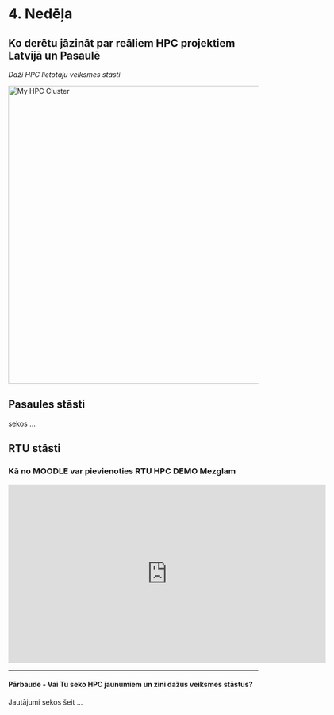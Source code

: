 
# 4. Nedēļa

## Ko derētu jāzināt par reāliem HPC projektiem Latvijā un Pasaulē
*Daži HPC lietotāju veiksmes stāsti*

 <img src="https://hpc-ievads.netlify.app/_astro/HPC-CLASTER-MIN.86513a05_2obcpQ.avif" alt="My HPC Cluster" width="600">

## Pasaules stāsti

sekos ...

## RTU stāsti

### Kā no MOODLE var pievienoties RTU HPC DEMO Mezglam

<iframe src="https://player.vimeo.com/video/893010518?h=9ebfbdea00" width="640" height="360" frameborder="0" allow="autoplay; fullscreen; picture-in-picture" allowfullscreen></iframe>

---

#### Pārbaude - Vai Tu seko HPC jaunumiem un zini dažus veiksmes stāstus?

Jautājumi sekos šeit ...

